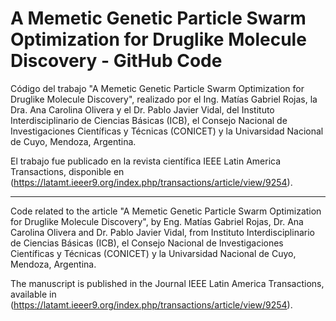 # A Memetic Genetic Particle Swarm Optimization for Druglike Molecule Discovery - GitHub Code

Código del trabajo "A Memetic Genetic Particle Swarm Optimization for Druglike Molecule Discovery", realizado por el Ing. Matías Gabriel Rojas, la Dra. Ana Carolina Olivera y el Dr. Pablo Javier Vidal, del Instituto Interdisciplinario de Ciencias Básicas (ICB), el Consejo Nacional de Investigaciones Científicas y Técnicas (CONICET) y la Univarsidad Nacional de Cuyo, Mendoza, Argentina.

El trabajo fue publicado en la revista científica IEEE Latin America Transactions, disponible en (https://latamt.ieeer9.org/index.php/transactions/article/view/9254).

-------------

Code related to the article "A Memetic Genetic Particle Swarm Optimization for Druglike Molecule Discovery", by Eng. Matías Gabriel Rojas, Dr. Ana Carolina Olivera and Dr. Pablo Javier Vidal, from Instituto Interdisciplinario de Ciencias Básicas (ICB), el Consejo Nacional de Investigaciones Científicas y Técnicas (CONICET) y la Univarsidad Nacional de Cuyo, Mendoza, Argentina.

The manuscript is published in the Journal IEEE Latin America Transactions, available in (https://latamt.ieeer9.org/index.php/transactions/article/view/9254).

